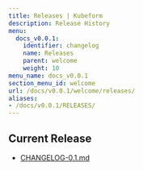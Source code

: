 ```yaml
---
title: Releases | Kubeform
description: Release History
menu:
  docs_v0.0.1:
    identifier: changelog
    name: Releases
    parent: welcome
    weight: 10
menu_name: docs_v0.0.1
section_menu_id: welcome
url: /docs/v0.0.1/welcome/releases/
aliases:
- /docs/v0.0.1/RELEASES/
---
```


## Current Release

- [CHANGELOG-0.1.md](https://github.com/kubeform/docs/blob/master/docs/CHANGELOG-0.1.md)

